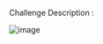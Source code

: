 Challenge Description : 





![image](https://user-images.githubusercontent.com/56357203/135620784-aa0729f4-be74-4004-9d08-cfe6ade91381.png)
